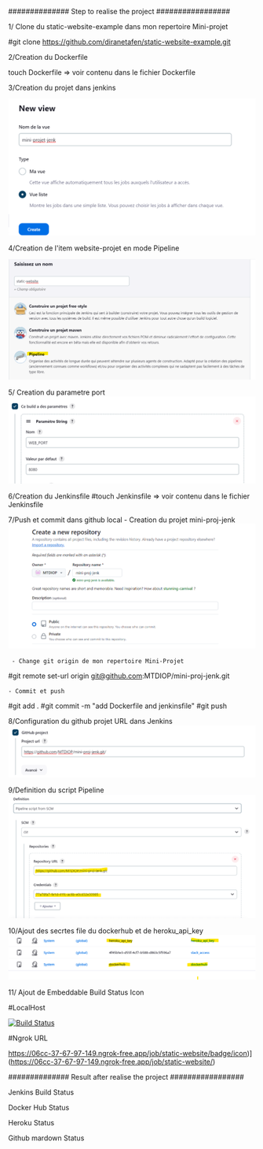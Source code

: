 ############## Step to realise the project #################

1/ Clone du static-website-example dans mon repertoire Mini-projet

#git clone https://github.com/diranetafen/static-website-example.git

2/Creation du Dockerfile

touch Dockerfile => voir contenu dans le fichier Dockerfile

3/Creation du projet dans jenkins

![alt text](image.png)

4/Creation de l'item website-projet en mode Pipeline

![alt text](image-6.png)

5/ Creation du parametre port
![alt text](image-2.png)

6/Creation du Jenkinsfile
#touch Jenkinsfile => voir contenu dans le fichier Jenkinsfile

7/Push et commit dans github local 
    - Creation du projet mini-proj-jenk
    ![alt text](image-3.png)

     - Change git origin de mon repertoire Mini-Projet 
 #git remote set-url origin git@github.com:MTDIOP/mini-proj-jenk.git

    - Commit et push 
#git add .
#git commit -m "add Dockerfile and jenkinsfile"
#git push

8/Configuration du github projet URL dans Jenkins
![alt text](image-4.png)

9/Definition du script Pipeline
![alt text](image-7.png)

10/Ajout des secrtes file du dockerhub et de heroku_api_key
![alt text](image-8.png)

11/ Ajout de Embeddable Build Status Icon

#LocalHost

[![Build Status](http://localhost:8080/job/static-website/badge/icon)](http://localhost:8080/job/static-website/)

#Ngrok URL

https://06cc-37-67-97-149.ngrok-free.app/job/static-website/badge/icon)](https://06cc-37-67-97-149.ngrok-free.app/job/static-website/)

############## Result after realise the project #################

Jenkins Build Status

Docker Hub Status

Heroku Status

Github mardown Status